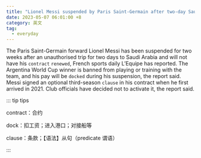 ```yaml
---
title: "Lionel Messi suspended by Paris Saint-Germain after two-day Saudi Arabia trip"
date: 2023-05-07 06:01:00 +8
category: 英文
tag:
  - everyday
---
```


The Paris Saint-Germain forward Lionel Messi has been suspended for two weeks after an unauthorised trip for two days to Saudi Arabia and will not have his `contract` `renewed`, French sports daily L’Equipe has reported. The Argentina World Cup winner is banned from playing or training with the team, and his pay will be `docked` during his suspension, the report said. Messi signed an optional third-season `clause` in his contract when he first arrived in 2021. Club officials have decided not to activate it, the report said.

::: tip tips

contract：合约

dock：扣工资；进入港口；对接船等

clause：条款；【语法】从句（predicate 谓语）

:::
